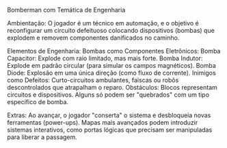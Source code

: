 Bomberman com Temática de Engenharia

  Ambientação:
  O jogador é um técnico em automação, e o objetivo é reconfigurar um circuito defeituoso colocando dispositivos (bombas) que explodem e removem componentes danificados no caminho.

  Elementos de Engenharia:
      Bombas como Componentes Eletrônicos:
          Bomba Capacitor: Explode com raio limitado, mas mais forte.
          Bomba Indutor: Explode em padrão circular (para simular os campos magnéticos).
          Bomba Diode: Explosão em uma única direção (como fluxo de corrente).
      Inimigos como Defeitos:
          Curto-circuitos ambulantes, faíscas ou robôs descontrolados que atrapalham o reparo.
      Obstáculos:
          Blocos representam circuitos e dispositivos. Alguns só podem ser "quebrados" com um tipo específico de bomba.

  Extras:
      Ao avançar, o jogador "conserta" o sistema e desbloqueia novas ferramentas (power-ups).
  Mapas mais avançados podem introduzir sistemas interativos, como portas lógicas que precisam ser manipuladas para liberar a passagem.
